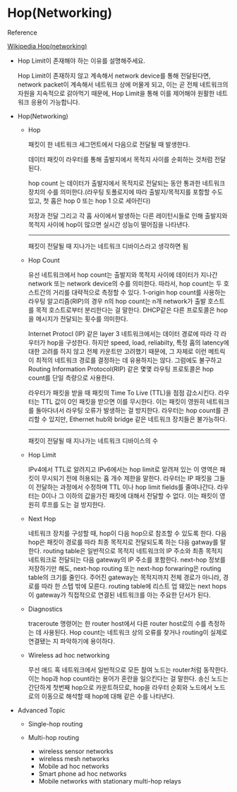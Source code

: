 # Hop(Networking)

Reference

[Wikipedia Hop(networking)](https://en.wikipedia.org/wiki/Hop_(networking))

- Hop Limit이 존재해야 하는 이유를 설명해주세요.
    
    Hop Limit이 존재하지 않고 계속해서 network device를 통해 전달된다면, network packet이 계속해서 네트워크 상에 머물게 되고, 이는 곧 전체 네트워크의 자원을 지속적으로 갉아먹기 때문에, Hop Limit을 통해 이를 제어해야 원활한 네트워크 응용이 가능합니다.
    

- Hop(Networking)
    - Hop
        
        패킷이 한 네트워크 세그먼트에서 다음으로 전달될 때 발생한다.
        
        데이터 패킷이 라우터를 통해 출발지에서 목적지 사이를 순회하는 것처럼 전달된다.
        
         hop count 는 데이터가 출발지에서 목적지로 전달되는 동안 통과한 네트워크 장치의 수를 의미한다.(라우팅 토폴로지에 따라 출발지/목적지를 포함할 수도 있고, 첫 홉은 hop 0 또는 hop 1 으로 세아린다)
        
        저장과 전달 그리고 각 홉 사이에서 발생하는 다른 레이턴시들로 인해 출발지와 목적지 사이에 hop이 많으면 실시간 성능이 떨어짐을 나타낸다.
        
        ---
        
        패킷이 전달될 때 지나가는 네트워크 디바이스라고 생각하면 됨
        
    - Hop Count
        
        유선 네트워크에서 hop count는 출발지와 목적지 사이에 데이터가 지나간 network 또는 network device의 수를 의미한다. 따라서, hop count는 두 호스트간의 거리를 대략적으로 측정할 수 있다. 1-origin hop count를 사용하는 라우팅 알고리즘(RIP)의 경우 n의 hop count는 n개 network가 출발 호스트를 목적 호스트로부터 분리한다는 걸 말한다. DHCP같은 다른 프로토콜은 hop을 메시지가 전달되는 횟수를 의미한다.  
        
        Internet Protocl (IP) 같은 layer 3 네트워크에서는 데이터 경로에 따라 각 라우터가 hop을 구성한다. 하지만 speed, load, reliabilty, 특정 홉의  latency에 대한 고려를 하지 않고 전체 카운트만 고려했기 때문에, 그 자체로 이런 메트릭이 최적의 네트워크 경로를 결정하는 데 유용하지는 않다. 그럼에도 불구하고 Routing Information Protocol(RIP) 같은 몇몇 라우팅 프로토콜은 hop count를 단일 측량으로 사용한다.
        
        라우터가 패킷을 받을 때 패킷의 Time To Live (TTL)을 점점 감소시킨다. 라우터는 TTL 값이 0인 패킷을 받으면 이를 무시한다. 이는 패킷이 영원히 네트워크를 돌아다녀서 라우팅 오류가 발생하는 걸 방지한다. 라우터는 hop count를 관리할 수 있지만, Ethernet hub와 bridge 같은 네트워크 장치들은 불가능하다.
        
        ---
        
        패킷이 전달될 때 지나가는 네트워크 디바이스의 수
        
    - Hop Limit
        
        IPv4에서 TTL로 알려지고 IPv6에서는 hop limit로 알려져 있는 이 영역은 패킷이 무시되기 전에 허용되는 홉 개수 제한을 말한다. 라우터는 IP 패킷을 그들이 전달하는 과정에서 수정하며 TTL 이나 hop limit fields를 줄여나간다. 라우터는 0이나 그 이하의 값을가진 패킷에 대해서 전달할 수 없다. 이는 패킷이 영원히 루프를 도는 걸 방지한다.   
        
    - Next Hop
        
        네트워크 장치를 구성할 때, hop이 다음 hop으로 참조할 수 있도록 한다. 다음 hop은 패킷이 경로를 따라 최종 목적지로 전달되도록 하는 다음 gatway를 말한다. routing table은 일반적으로 목적지 네트워크의 IP 주소와 최종 목적지 네트워크로 전달되는 다음 gateway의 IP 주소를 포함한다. next-hop 정보를 저장하기만 해도, next-hop routing 또는 next-hop forwaring은 routing table의 크기를 줄인다. 주어진 gateway는 목적지까지 전체 경로가 아니라, 경로를 따라 한 스텝 밖에 모른다. routing table에 리스트 업 돼있는 next hops이 gateway가 직접적으로 연결된 네트워크를 아는 주요한 단서가 된다.
        
    - Diagnostics
        
        traceroute 명령어는 한 router host에서 다른 router host로의 수를 측정하는 데 사용된다.  Hop count는 네트워크 상의 오류를 찾거나 routing이 실제로 연결됐는 지 파악하기에 용이하다.
        
    - Wireless ad hoc networking
        
        무선 애드 혹 네트워크에서 일반적으로 모든 참여 노드는 router처럼 동작한다. 이는 hop과 hop count라는 용어가 혼란을 일으킨다는 걸 말한다. 송신 노드는 간단하게 첫번째 hop으로 카운트하므로, hop을 라우터 순회와 노드에서 노드로의 이동으로 해석할 때 hop에 대해 같은 수를 나타낸다.  
        

- Advanced Topic
    - Single-hop routing
    
    - Multi-hop routing
        - wireless sensor networks
        - wireless mesh networks
        - Mobile ad hoc networks
        - Smart phone ad hoc networks
        - Mobile networks with stationary multi-hop relays